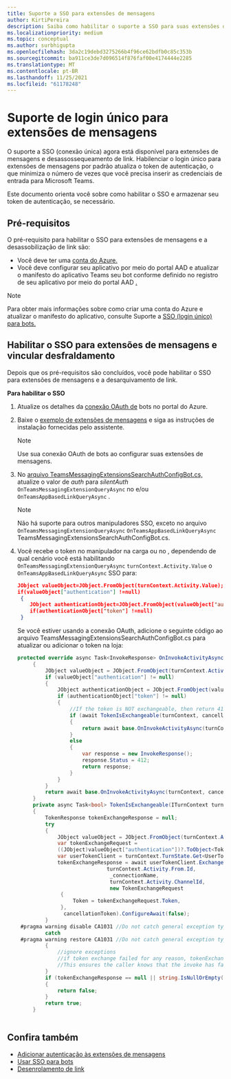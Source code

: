 ```yaml
---
title: Suporte a SSO para extensões de mensagens
author: KirtiPereira
description: Saiba como habilitar o suporte a SSO para suas extensões de mensagens com exemplos de código.
ms.localizationpriority: medium
ms.topic: conceptual
ms.author: surbhigupta
ms.openlocfilehash: 3da2c19debd3275266b4f96ce62bdfb0c85c353b
ms.sourcegitcommit: ba911ce3de7d096514f876faf00e4174444e2285
ms.translationtype: MT
ms.contentlocale: pt-BR
ms.lasthandoff: 11/25/2021
ms.locfileid: "61178248"
---
```

# <a name="single-sign-on-support-for-messaging-extensions"></a>Suporte de login único para extensões de mensagens
 
O suporte a SSO (conexão única) agora está disponível para extensões de mensagens e desassossequeamento de link. Habilenciar o login único para extensões de mensagens por padrão atualiza o token de autenticação, o que minimiza o número de vezes que você precisa inserir as credenciais de entrada para Microsoft Teams.

Este documento orienta você sobre como habilitar o SSO e armazenar seu token de autenticação, se necessário.

## <a name="prerequisites"></a>Pré-requisitos

O pré-requisito para habilitar o SSO para extensões de mensagens e a desassobilização de link são:
* Você deve ter uma [conta do Azure.](https://azure.microsoft.com/free/)
* Você deve configurar seu aplicativo por meio do portal AAD e atualizar o manifesto do aplicativo Teams seu bot conforme definido no registro de seu aplicativo por meio do portal AAD [.](../../bots/how-to/authentication/auth-aad-sso-bots.md#register-your-app-through-the-aad-portal)

> [!NOTE]
> Para obter mais informações sobre como criar uma conta do Azure e atualizar o manifesto do aplicativo, consulte Suporte a [SSO (login único) para bots.](../../bots/how-to/authentication/auth-aad-sso-bots.md)

## <a name="enable-sso-for-messaging-extensions-and-link-unfurling"></a>Habilitar o SSO para extensões de mensagens e vincular desfraldamento

Depois que os pré-requisitos são concluídos, você pode habilitar o SSO para extensões de mensagens e a desarquivamento de link.

**Para habilitar o SSO**
1. Atualize os detalhes da [conexão OAuth de](../../bots/how-to/authentication/auth-aad-sso-bots.md#update-the-azure-portal-with-the-oauth-connection) bots no portal do Azure.
2. Baixe o [exemplo de extensões de mensagens](https://github.com/microsoft/BotBuilder-Samples/tree/main/samples/csharp_dotnetcore/52.teams-messaging-extensions-search-auth-config) e siga as instruções de instalação fornecidas pelo assistente.
   > [!NOTE]
   > Use sua conexão OAuth de bots ao configurar suas extensões de mensagens.
3. No [arquivo TeamsMessagingExtensionsSearchAuthConfigBot.cs,](https://github.com/microsoft/BotBuilder-Samples/tree/main/samples/csharp_dotnetcore/52.teams-messaging-extensions-search-auth-config/Bots/TeamsMessagingExtensionsSearchAuthConfigBot.cs) atualize o valor de *auth* para *silentAuth* `OnTeamsMessagingExtensionQueryAsync` no e/ou `OnTeamsAppBasedLinkQueryAsync` .  

    > [!NOTE]
    > Não há suporte para outros manipuladores SSO, exceto no arquivo `OnTeamsMessagingExtensionQueryAsync` `OnTeamsAppBasedLinkQueryAsync` TeamsMessagingExtensionsSearchAuthConfigBot.cs.
   
4. Você recebe o token no manipulador na carga ou no , dependendo de qual cenário você está habilitando `OnTeamsMessagingExtensionQueryAsync` `turnContext.Activity.Value` o `OnTeamsAppBasedLinkQueryAsync` SSO para:

    ```json
    JObject valueObject=JObject.FromObject(turnContext.Activity.Value);
    if(valueObject["authentication"] !=null)
     {
        JObject authenticationObject=JObject.FromObject(valueObject["authentication"]);
        if(authenticationObject["token"] !=null)
     }
    
     ```
  
    Se você estiver usando a conexão OAuth, adicione o seguinte código ao arquivo TeamsMessagingExtensionsSearchAuthConfigBot.cs para atualizar ou adicionar o token na loja:
    
   ```C#
   protected override async Task<InvokeResponse> OnInvokeActivityAsync(ITurnContext<IInvokeActivity> turnContext, CancellationToken cancellationToken)
        {
            JObject valueObject = JObject.FromObject(turnContext.Activity.Value);
            if (valueObject["authentication"] != null)
            {
                JObject authenticationObject = JObject.FromObject(valueObject["authentication"]);
                if (authenticationObject["token"] != null)
                {
                    //If the token is NOT exchangeable, then return 412 to require user consent
                    if (await TokenIsExchangeable(turnContext, cancellationToken))
                    {
                        return await base.OnInvokeActivityAsync(turnContext, cancellationToken).ConfigureAwait(false);
                    }
                    else
                    {
                        var response = new InvokeResponse();
                        response.Status = 412;
                        return response;
                    }
                }
            }
            return await base.OnInvokeActivityAsync(turnContext, cancellationToken).ConfigureAwait(false);
        }
        private async Task<bool> TokenIsExchangeable(ITurnContext turnContext, CancellationToken cancellationToken)
        {
            TokenResponse tokenExchangeResponse = null;
            try
            {
                JObject valueObject = JObject.FromObject(turnContext.Activity.Value);
                var tokenExchangeRequest =
                ((JObject)valueObject["authentication"])?.ToObject<TokenExchangeInvokeRequest>();
                var userTokenClient = turnContext.TurnState.Get<UserTokenClient>();
                tokenExchangeResponse = await userTokenClient.ExchangeTokenAsync(
                                turnContext.Activity.From.Id,
                                 _connectionName,
                                 turnContext.Activity.ChannelId,
                                 new TokenExchangeRequest
                 {
                     Token = tokenExchangeRequest.Token,
                 },
                  cancellationToken).ConfigureAwait(false);
            }
    #pragma warning disable CA1031 //Do not catch general exception types (ignoring, see comment below)
            catch
    #pragma warning restore CA1031 //Do not catch general exception types
            {
                //ignore exceptions
                //if token exchange failed for any reason, tokenExchangeResponse above remains null, and a failure invoke response is sent to the caller.
                //This ensures the caller knows that the invoke has failed.
            }
            if (tokenExchangeResponse == null || string.IsNullOrEmpty(tokenExchangeResponse.Token))
            {
                return false;
            }
            return true;
        }
    
    ```    

## <a name="see-also"></a>Confira também

* [Adicionar autenticação às extensões de mensagens](add-authentication.md)
* [Usar SSO para bots](../../bots/how-to/authentication/auth-aad-sso-bots.md)
* [Desenrolamento de link](link-unfurling.md)
